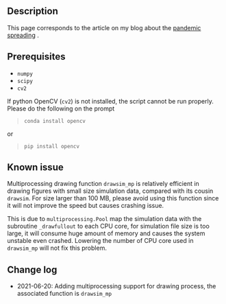 
## Description
This page corresponds to the article on my blog about the <a href='https://yenhsunlin.github.io/2021/06/18/pandemic/'>pandemic spreading</a> .

## Prerequisites

- `numpy`
- `scipy`
- `cv2`

If python OpenCV (`cv2`) is not installed, the script cannot be run properly. Please do the following on the prompt

> `conda install opencv`

or

> `pip install opencv`

## Known issue

Multiprocessing drawing function `drawsim_mp` is relatively efficient in drawing figures with small size simulation data, compared with its cousin `drawsim`. For size larger than 100 MB, please avoid using this function since it will not improve the speed but causes crashing issue.

This is due to `multiprocessing.Pool` map the simulation data with the subroutine `_drawfullout` to each CPU core, for simulation file size is too large, it will consume huge amount of memory and causes the system unstable even crashed. Lowering the number of CPU core used in `drawsim_mp` will not fix this problem.

## Change log

- 2021-06-20: Adding multiprocessing support for drawing process, the associated function is `drawsim_mp`
